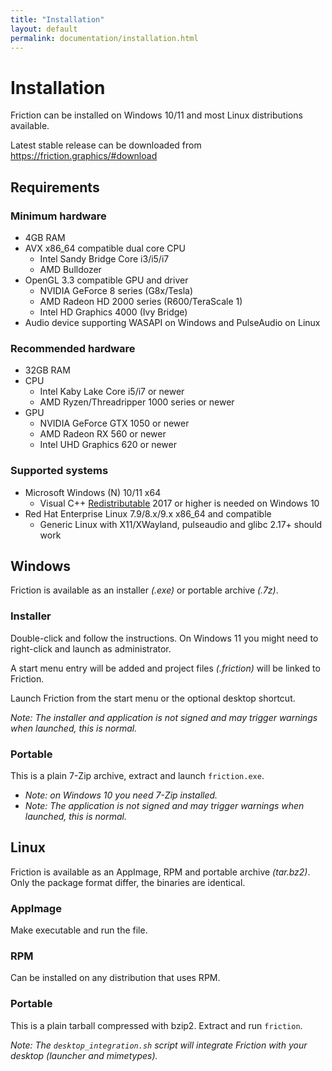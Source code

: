 ```yaml
---
title: "Installation"
layout: default
permalink: documentation/installation.html
---
```


# Installation

Friction can be installed on Windows 10/11 and most Linux distributions available.

Latest stable release can be downloaded from https://friction.graphics/#download

## Requirements

### Minimum hardware

* 4GB RAM
* AVX x86_64 compatible dual core CPU
  * Intel Sandy Bridge Core i3/i5/i7
  * AMD Bulldozer
* OpenGL 3.3 compatible GPU and driver
  * NVIDIA GeForce 8 series (G8x/Tesla)
  * AMD Radeon HD 2000 series (R600/TeraScale 1)
  * Intel HD Graphics 4000 (Ivy Bridge)
* Audio device supporting WASAPI on Windows and PulseAudio on Linux

### Recommended hardware

* 32GB RAM
* CPU
  * Intel Kaby Lake Core i5/i7 or newer
  * AMD Ryzen/Threadripper 1000 series or newer
* GPU
  * NVIDIA GeForce GTX 1050 or newer
  * AMD Radeon RX 560 or newer
  * Intel UHD Graphics 620 or newer

### Supported systems

* Microsoft Windows (N) 10/11 x64
  * Visual C++ [Redistributable](https://aka.ms/vs/17/release/vc_redist.x64.exe) 2017 or higher is needed on Windows 10
* Red Hat Enterprise Linux 7.9/8.x/9.x x86_64 and compatible
  * Generic Linux with X11/XWayland, pulseaudio and glibc 2.17+ should work

## Windows

Friction is available as an installer *(.exe)* or portable archive *(.7z)*.

### Installer

Double-click and follow the instructions. On Windows 11 you might need to right-click and launch as administrator.

A start menu entry will be added and project files *(.friction)* will be linked to Friction.

Launch Friction from the start menu or the optional desktop shortcut.

*Note: The installer and application is not signed and may trigger warnings when launched, this is normal.*

### Portable

This is a plain 7-Zip archive, extract and launch `friction.exe`.

* *Note: on Windows 10 you need 7-Zip installed.*
* *Note: The application is not signed and may trigger warnings when launched, this is normal.*

## Linux

Friction is available as an AppImage, RPM and portable archive *(tar.bz2)*. Only the package format differ, the binaries are identical.

### AppImage

Make executable and run the file.

### RPM

Can be installed on any distribution that uses RPM.

### Portable

This is a plain tarball compressed with bzip2. Extract and run `friction`.

*Note: The `desktop_integration.sh` script will integrate Friction with your desktop (launcher and mimetypes).*
